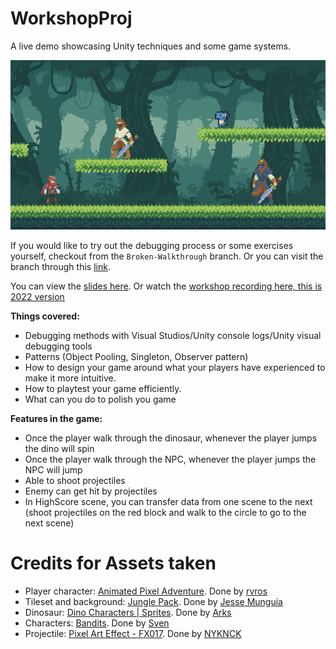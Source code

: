 # WorkshopProj

A live demo showcasing Unity techniques and some game systems. 

![Demo gif](https://github.com/LapisRaider/WorkshopProj/blob/main/OtherAssets/Demo.gif)

If you would like to try out the debugging process or some exercises yourself, checkout from the `Broken-Walkthrough` branch. Or you can visit the branch through this [link](https://github.com/LapisRaider/WorkshopProj/tree/Broken-Walkthrough).

You can view the [slides here](https://docs.google.com/presentation/d/1eL6EjJ6h3Mx0KKI-RPNITw4Er59xdcnRATbmQZvVkeI/edit#slide=id.g12e52ca1a74_0_31).
Or watch the [workshop recording here, this is 2022 version](https://www.youtube.com/watch?v=3bRAMC4ONQU&ab_channel=NUSOrbital)

**Things covered:**
* Debugging methods with Visual Studios/Unity console logs/Unity visual debugging tools
* Patterns (Object Pooling, Singleton, Observer pattern)
* How to design your game around what your players have experienced to make it more intuitive.
* How to playtest your game efficiently.
* What can you do to polish you game

**Features in the game:**
* Once the player walk through the dinosaur, whenever the player jumps the dino will spin
* Once the player walk through the NPC, whenever the player jumps the NPC will jump
* Able to shoot projectiles
* Enemy can get hit by projectiles
* In HighScore scene, you can transfer data from one scene to the next (shoot projectiles on the red block and walk to the circle to go to the next scene)

# Credits for Assets taken
* Player character: [Animated Pixel Adventure](https://rvros.itch.io/animated-pixel-hero). Done by [rvros](https://rvros.itch.io/)
* Tileset and background: [Jungle Pack](https://rvros.itch.io/). Done by [Jesse Munguia](https://jesse-m.itch.io/)
* Dinosaur: [Dino Characters | Sprites](https://arks.itch.io/dino-characters). Done by [Arks](https://arks.itch.io/)
* Characters: [Bandits](https://sventhole.itch.io/bandits). Done by [Sven](https://sventhole.itch.io/)
* Projectile: [Pixel Art Effect - FX017](https://nyknck.itch.io/pixelarteffectfx017). Done by [NYKNCK](https://nyknck.itch.io/)
